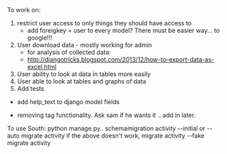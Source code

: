To work on:
1. restrict user access to only things they should have access to 
	- add foreigkey = user to every model? There must be easier way... to google!!!
1. User download data - mostly working for admin
	- for analysis of collected data:
	- http://djangotricks.blogspot.com/2013/12/how-to-export-data-as-excel.html
3. User ability to look at data in tables more easily
4. User able to look at tables and graphs of data
5. Add tests

- add help_text to django model fields

- removing tag functionality. Ask sam if he wants it .. add in later.

To use South:
	python manage.py..
		schemamigration activity --initial or --auto
		migrate activity
		if the above doesn't work, 
			migrate activity --fake
			migrate activity


